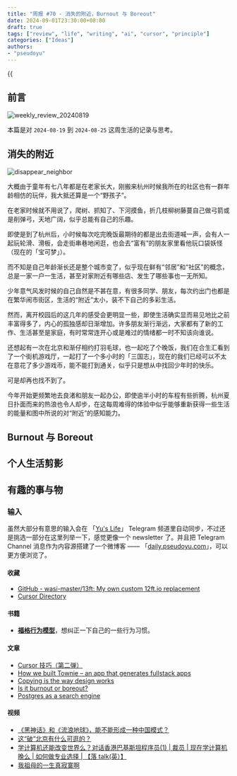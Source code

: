 ```yaml
---
title: "周报 #70 - 消失的附近，Burnout 与 Boreout"
date: 2024-09-01T23:30:00+08:00
draft: true
tags: ["review", "life", "writing", "ai", "cursor", "principle"]
categories: ["Ideas"]
authors:
- "pseudoyu"
---
```


{{<audio src="audios/photograph.mp3" caption="《Photograph - Ed Sheeran》" >}}

## 前言

![weekly_review_20240819](https://image.pseudoyu.com/images/weekly_review_20240819.png)

本篇是对 `2024-08-19` 到 `2024-08-25` 这周生活的记录与思考。

## 消失的附近

![disappear_neighbor](https://image.pseudoyu.com/images/disappear_neighbor.png)

大概由于童年有七八年都是在老家长大，刚搬来杭州时候我所在的社区也有一群年龄相仿的玩伴，我大抵还算是一个“野孩子”。

在老家时候就不用说了，爬树、抓知了、下河摸鱼，折几枝柳树藤蔓自己做弓箭或是削弹弓，天地广阔，似乎总能有自己的乐趣。

即使是到了杭州后，小时候每次吃完晚饭最期待的都是出去街道喊一声，会有人一起玩轮滑、滑板，会走街串巷地闲逛，也会去“富有”的朋友家里看他玩口袋妖怪（现在的「宝可梦」）。

而不知是自己年龄渐长还是整个城市变了，似乎现在鲜有“邻居”和“社区”的概念，总是一家一户一生活，甚至对家附近有哪些店、发生了哪些事也一无所知。

少年意气风发时候的自己自然是不甚在意，有很多同学、朋友，每次约出门也都是在繁华闹市街区，生活的“附近”太小，装不下自己的多彩生活。

然而，离开校园后的这几年的感受会更明显一些，即使生活确实显而易见地比之前丰富得多了，内心的孤独感却日渐增加。许多朋友渐行渐远，大家都有了新的工作、生活甚至是家庭，有时常常连开心或是难过的情绪都一时不知该向谁说。

还想起有一次在北京和渐仔相约打羽毛球，也一起吃了个晚饭，我们在合生汇看到了一个街机游戏厅，一起打了一个多小时的「三国志」，现在的我们已经可以不太在意花了多少游戏币，能不能打到通关，似乎只是想从中找回少年时的快乐。

可是却再也找不到了。

今年开始更频繁地去良渚和朋友一起办公，即使逾半小时的车程有些折腾，杭州夏日扑面而来的热浪也令人却步，在这每周难得的体验中似乎能够重新获得一些生活的能量和图中所说的对“附近”的感知能力。

## Burnout 与 Boreout

## 个人生活剪影

## 有趣的事与物

### 输入

虽然大部分有意思的输入会在 「[Yu's Life](https://t.me/pseudoyulife)」 Telegram 频道里自动同步，不过还是挑选一部分在这里列举一下，感觉更像一个 newsletter 了。并且把 Telegram Channel 消息作为内容源搭建了一个微博客 —— 「[daily.pseudoyu.com](https://daily.pseudoyu.com/)」，可以更方便浏览了。

#### 收藏

- [GitHub - wasi-master/13ft: My own custom 12ft.io replacement](https://github.com/wasi-master/13ft)
- [Cursor Directory](https://cursor.directory/)

#### 书籍

- [**福格行为模型**](https://book.douban.com/subject/35594496/)，想纠正一下自己的一些行为习惯。

#### 文章

- [Cursor 技巧（第二弹）](https://linux.do/t/topic/181361)
- [How we built Townie – an app that generates fullstack apps](https://blog.val.town/blog/codegen/)
- [Copying is the way design works](https://matthewstrom.com/writing/copying/)
- [Is it burnout or boreout?](https://nesslabs.com/burnout-vs-boreout)
- [Postgres as a search engine](https://anyblockers.com/posts/postgres-as-a-search-engine)

#### 视频

- [《黑神话》和《流浪地球》，能不能形成一种中国模式？](https://www.bilibili.com/video/BV1nM4m1176V)
- [这“破”北京有什么可逛的？](https://www.bilibili.com/video/BV1F1421b7vU)
- [学计算机还能改变世界么？对话香港巴基斯坦程序员(1) | 裁员 | 现在学计算机晚么 | 如何做专业选择 | 【落 talk(英）】](https://www.bilibili.com/video/BV1Sf421i7zw)
- [我祖母的一生真寂寞啊](https://www.bilibili.com/video/BV1o1421t7ep)
